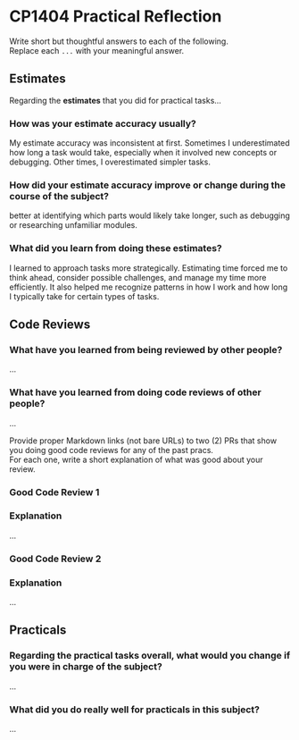 # CP1404 Practical Reflection

Write short but thoughtful answers to each of the following.  
Replace each `...` with your meaningful answer.

## Estimates

Regarding the **estimates** that you did for practical tasks...

### How was your estimate accuracy usually?

My estimate accuracy was inconsistent at first. Sometimes I underestimated how long a task would take, especially when
it involved new concepts or debugging. Other times, I overestimated simpler tasks.

### How did your estimate accuracy improve or change during the course of the subject?

better at identifying which parts would likely take longer, such as debugging or researching unfamiliar modules.

### What did you learn from doing these estimates?

I learned to approach tasks more strategically. Estimating time forced me to think ahead, consider possible challenges,
and manage my time more efficiently. It also helped me recognize patterns in how I work and how long I typically take
for certain types of tasks.

## Code Reviews

### What have you learned from being reviewed by other people?

...

### What have you learned from doing code reviews of other people?

...

Provide proper Markdown links (not bare URLs) to two (2) PRs that show you doing good code reviews for any of the past
pracs.  
For each one, write a short explanation of what was good about your review.

### Good Code Review 1

[]()

### Explanation

...

### Good Code Review 2

[]()

### Explanation

...

## Practicals

### Regarding the **practical tasks** overall, what would you change if you were in charge of the subject?

...

### What did you do really well for practicals in this subject?

...
